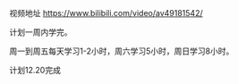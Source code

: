 视频地址  https://www.bilibili.com/video/av49181542/ 

计划一周内学完。

周一到周五每天学习1-2小时，周六学习5小时，周日学习8小时。

计划12.20完成